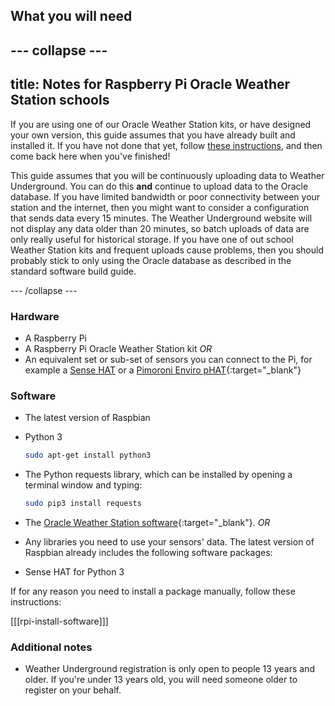 ## What you will need

--- collapse ---
---
title: Notes for Raspberry Pi Oracle Weather Station schools
---

If you are using one of our Oracle Weather Station kits, or have designed your own version, this guide assumes that you have already built and installed it. If you have not done that yet, follow [these instructions](https://www.raspberrypi.org/learning/weather-station-guide/), and then come back here when you've finished!

This guide assumes that you will be continuously uploading data to Weather Underground. You can do this **and** continue to upload data to the Oracle database. If you have limited bandwidth or poor connectivity between your station and the internet, then you might want to consider a configuration that sends data every 15 minutes. The Weather Underground website will not display any data older than 20 minutes, so batch uploads of data are only really useful for historical storage. If you have one of out school Weather Station kits and frequent uploads cause problems, then you should probably stick to only using the Oracle database as described in the standard software build guide.

--- /collapse ---


### Hardware

- A Raspberry Pi
- A Raspberry Pi Oracle Weather Station kit
_OR_
- An equivalent set or sub-set of sensors you can connect to the Pi, for example a [Sense HAT](https://www.raspberrypi.org/products/sense-hat/) or a [Pimoroni Enviro pHAT](https://shop.pimoroni.com/products/enviro-phat){:target="_blank"}


### Software

- The latest version of Raspbian
- Python 3

    ```bash
    sudo apt-get install python3

    ```
- The Python requests library, which can be installed by opening a terminal window and typing:

    ```bash
    sudo pip3 install requests

    ```

- The [Oracle Weather Station software](https://www.raspberrypi.org/learning/weather-station-guide/software.md){:target="_blank"}.
_OR_
- Any libraries you need to use your sensors' data. The latest version of Raspbian already includes the following software packages:

- Sense HAT for Python 3

If for any reason you need to install a package manually, follow these instructions:

[[[rpi-install-software]]]

### Additional notes

- Weather Underground registration is only open to people 13 years and older. If you're under 13 years old, you will need someone older to register on your behalf.
